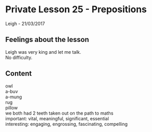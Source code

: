 # Private Lesson 25 - Prepositions
Leigh - 21/03/2017

## Feelings about the lesson
Leigh was very king and let me talk.  
No difficulty.

## Content
owl  
a-buv  
a-mung  
rug  
pillow  
we both had 2 teeth taken out on the path to maths  
important: vital, meaningful, significant, essential  
interesting: engaging, engrossing, fascinating, compelling  